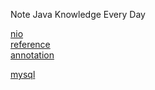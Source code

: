 Note Java Knowledge Every Day

[nio](/Basic/nio/NIO.md)  
[reference](/Basic/reference/Reference.md)  
[annotation](/Basic/annonation/anno.md)

[mysql](/src/mysql/mysql.md)